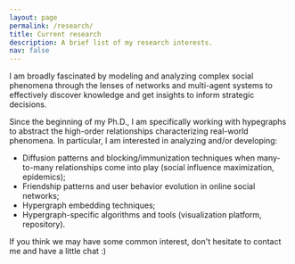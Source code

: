 ```yaml
---
layout: page
permalink: /research/
title: Current research
description: A brief list of my research interests.
nav: false
---
```


I am broadly fascinated by modeling and analyzing complex social phenomena through the lenses of networks and multi-agent systems to effectively discover knowledge and get insights to inform strategic decisions.

Since the beginning of my Ph.D., I am specifically working with hypegraphs to abstract the high-order relationships characterizing real-world phenomena. In particular, I am interested in analyzing and/or developing:
- Diffusion patterns and blocking/immunization techniques when many-to-many relationships come into play (social influence maximization, epidemics);
- Friendship patterns and user behavior evolution in online social networks;
- Hypergraph embedding techniques;
- Hypergraph-specific algorithms and tools (visualization platform, repository).

If you think we may have some common interest, don't hesitate to contact me and have a little chat :)